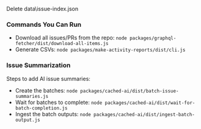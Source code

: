 Delete data\issue-index.json

### Commands You Can Run

* Download all issues/PRs from the repo: `node packages/graphql-fetcher/dist/download-all-items.js`
* Generate CSVs: `node packages/make-activity-reports/dist/cli.js`

### Issue Summarization

Steps to add AI issue summaries:

 * Create the batches: `node packages/cached-ai/dist/batch-issue-summaries.js`
 * Wait for batches to complete: `node packages/cached-ai/dist/wait-for-batch-completion.js`
 * Ingest the batch outputs: `node packages/cached-ai/dist/ingest-batch-output.js`
 